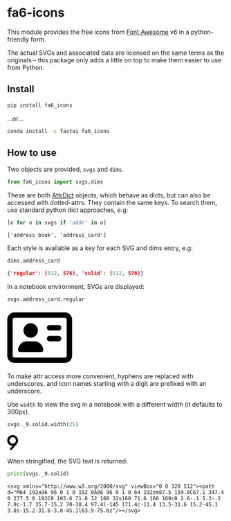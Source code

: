 # fa6-icons


<!-- WARNING: THIS FILE WAS AUTOGENERATED! DO NOT EDIT! -->

This module provides the free icons from [Font
Awesome](https://fontawesome.com/) v6 in a python-friendly form.

The actual SVGs and associated data are licensed on the same terms as
the originals – this package only adds a little on top to make them
easier to use from Python.

## Install

``` sh
pip install fa6_icons
```

…or…

``` sh
conda install -c fastai fa6_icons
```

## How to use

Two objects are provided, `svgs` and `dims`.

``` python
from fa6_icons import svgs,dims
```

These are both [AttrDict](https://fastcore.fast.ai/basics.html#attrdict)
objects, which behave as dicts, but can also be accessed with
dotted-attrs. They contain the same keys. To search them, use standard
python dict approaches, e.g:

``` python
[o for o in svgs if 'addr' in o]
```

    ['address_book', 'address_card']

Each style is available as a key for each SVG and dims entry, e.g:

``` python
dims.address_card
```

``` json
{'regular': (512, 576), 'solid': (512, 576)}
```

In a notebook environment, SVGs are displayed:

``` python
svgs.address_card.regular
```

<div style="max-width: 150px; width: 100%;"><svg xmlns="http://www.w3.org/2000/svg" viewBox="0 0 576 512"><path d="M512 80c8.8 0 16 7.2 16 16l0 320c0 8.8-7.2 16-16 16L64 432c-8.8 0-16-7.2-16-16L48 96c0-8.8 7.2-16 16-16l448 0zM64 32C28.7 32 0 60.7 0 96L0 416c0 35.3 28.7 64 64 64l448 0c35.3 0 64-28.7 64-64l0-320c0-35.3-28.7-64-64-64L64 32zM208 256a64 64 0 1 0 0-128 64 64 0 1 0 0 128zm-32 32c-44.2 0-80 35.8-80 80c0 8.8 7.2 16 16 16l192 0c8.8 0 16-7.2 16-16c0-44.2-35.8-80-80-80l-64 0zM376 144c-13.3 0-24 10.7-24 24s10.7 24 24 24l80 0c13.3 0 24-10.7 24-24s-10.7-24-24-24l-80 0zm0 96c-13.3 0-24 10.7-24 24s10.7 24 24 24l80 0c13.3 0 24-10.7 24-24s-10.7-24-24-24l-80 0z"/></svg></div>

To make attr access more convenient, hyphens are replaced with
underscores, and icon names starting with a digit are prefixed with an
underscore.

Use `width` to view the svg in a notebook with a different width (it
defaults to 300px).

``` python
svgs._9.solid.width(25)
```

<div style="max-width: 25px; width: 100%;"><svg xmlns="http://www.w3.org/2000/svg" viewBox="0 0 320 512"><path d="M64 192a96 96 0 1 0 192 0A96 96 0 1 0 64 192zm87.5 159.8C67.1 347.4 0 277.5 0 192C0 103.6 71.6 32 160 32s160 71.6 160 160c0 2.6-.1 5.3-.2 7.9c-1.7 35.7-15.2 70-38.4 97.4l-145 171.4c-11.4 13.5-31.6 15.2-45.1 3.8s-15.2-31.6-3.8-45.1l63.9-75.6z"/></svg></div>

When stringified, the SVG text is returned:

``` python
print(svgs._9.solid)
```

    <svg xmlns="http://www.w3.org/2000/svg" viewBox="0 0 320 512"><path d="M64 192a96 96 0 1 0 192 0A96 96 0 1 0 64 192zm87.5 159.8C67.1 347.4 0 277.5 0 192C0 103.6 71.6 32 160 32s160 71.6 160 160c0 2.6-.1 5.3-.2 7.9c-1.7 35.7-15.2 70-38.4 97.4l-145 171.4c-11.4 13.5-31.6 15.2-45.1 3.8s-15.2-31.6-3.8-45.1l63.9-75.6z"/></svg>
